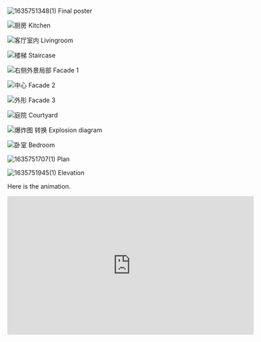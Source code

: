 ![1635751348(1)](https://user-images.githubusercontent.com/90487385/139641046-968703ae-49e1-4a6e-a60a-f804ee05b6a6.png)
Final poster

![厨房](https://user-images.githubusercontent.com/90487385/139641133-64c289cf-57db-451f-a700-fe613c1001e9.png)
Kitchen

![客厅室内](https://user-images.githubusercontent.com/90487385/139641149-73b78a5a-5561-4ea9-bf82-642b156b3c46.png)
Livingroom 

![楼梯](https://user-images.githubusercontent.com/90487385/139641160-c4b32535-c708-4283-8619-28982c18d360.png)
Staircase

![右侧外景局部](https://user-images.githubusercontent.com/90487385/139641180-441ee631-d549-43cb-803b-a97e5976ccc5.png)
Facade 1

![中心](https://user-images.githubusercontent.com/90487385/139641196-61214b7f-73b4-40da-894b-85776fcd3cc5.png)
Facade 2

![外形](https://user-images.githubusercontent.com/90487385/139641231-36a0ab88-5324-4113-ac3c-b20be6b9638e.png)
Facade 3

![庭院](https://user-images.githubusercontent.com/90487385/139641212-d8b2d289-3b7a-493a-bc5b-9d08ec8b36d9.png)
Courtyard

![爆炸图  转换](https://user-images.githubusercontent.com/90487385/139641218-4bd5078f-3763-4cc8-ba26-8511a75fef80.jpg)
Explosion diagram

![卧室](https://user-images.githubusercontent.com/90487385/139641247-e9b63fa3-3341-4e28-91de-7ec8f3f7003a.png)
Bedroom

![1635751707(1)](https://user-images.githubusercontent.com/90487385/139641257-db5c8b8d-e394-4116-8f5f-548490ecdfbc.png)
Plan

![1635751945(1)](https://user-images.githubusercontent.com/90487385/139641260-e9d4097b-ab82-4fba-be13-cd2d288755a3.png)
Elevation

Here is the animation.

<iframe width="560" height="315" src="https://www.youtube.com/embed/32qWL4t3uVg" title="YouTube video player" frameborder="0" allow="accelerometer; autoplay; clipboard-write; encrypted-media; gyroscope; picture-in-picture" allowfullscreen></iframe>



